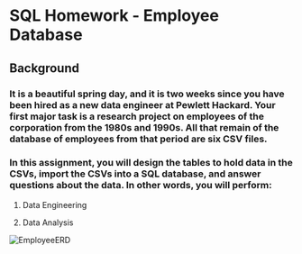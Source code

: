# **SQL Homework - Employee Database**


## Background

### It is a beautiful spring day, and it is two weeks since you have been hired as a new data engineer at Pewlett Hackard. Your first major task is a research project on employees of the corporation from the 1980s and 1990s. All that remain of the database of employees from that period are six CSV files.

### In this assignment, you will design the tables to hold data in the CSVs, import the CSVs into a SQL database, and answer questions about the data. In other words, you will perform:

1. Data Engineering

2. Data Analysis

![EmployeeERD](https://user-images.githubusercontent.com/53315287/129824777-0de5e90c-2562-4ae1-85c3-195ae5fc763c.png)
